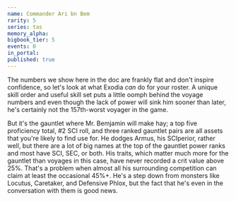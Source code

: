 ```yaml
---
name: Commander Ari bn Bem
rarity: 5
series: tas
memory_alpha:
bigbook_tier: 5
events: 0
in_portal:
published: true
---
```


<Tier pending> The numbers we show here in the doc are frankly flat and don't inspire confidence, so let's look at what Exodia _can_ do for your roster. A unique skill order and useful skill set puts a little oomph behind the voyage numbers and even though the lack of power will sink him sooner than later, he's certainly not the 157th-worst voyager in the game.

But it's the gauntlet where Mr. Bemjamin will make hay; a top five proficiency total, #2 SCI roll, and three ranked gauntlet pairs are all assets that you're likely to find use for. He dodges Armus, his SCIperior, rather well, but there are a lot of big names at the top of the gauntlet power ranks and most have SCI, SEC, or both. His traits, which matter much more for the gauntlet than voyages in this case, have never recorded a crit value above 25%. That's a problem when almost all his surrounding competition can claim at least the occasional 45%+. He's a step down from monsters like Locutus, Caretaker, and Defensive Phlox, but the fact that he's even in the conversation with them is good news.
